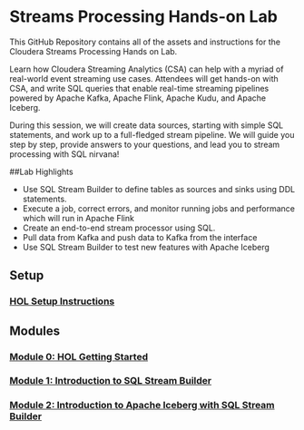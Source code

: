 # Streams Processing Hands-on Lab

This GitHub Repository contains all of the assets and instructions for the Cloudera Streams Processing Hands on Lab.  

Learn how Cloudera Streaming Analytics (CSA) can help with a myriad of real-world event streaming use cases. Attendees will get hands-on with CSA, and write SQL queries that enable real-time streaming pipelines powered by Apache Kafka, Apache Flink, Apache Kudu, and Apache Iceberg. 

During this session, we will create data sources, starting with simple SQL statements, and work up to a full-fledged stream pipeline. We will guide you step by step, provide answers to your questions, and lead you to stream processing with SQL nirvana!

##Lab Highlights

- Use SQL Stream Builder to define tables as sources and sinks using DDL statements.
- Execute a job, correct errors, and monitor running jobs and performance which will run in Apache Flink
- Create an end-to-end stream processor using SQL.
- Pull data from Kafka and push data to Kafka from the interface
- Use SQL Stream Builder to test new features with Apache Iceberg

## Setup

### [HOL Setup Instructions](setup.md)

## Modules

### [Module 0: HOL Getting Started](module_0.md)

### [Module 1: Introduction to SQL Stream Builder](module_1.md)

### [Module 2: Introduction to Apache Iceberg with SQL Stream Builder](module_2.md)

